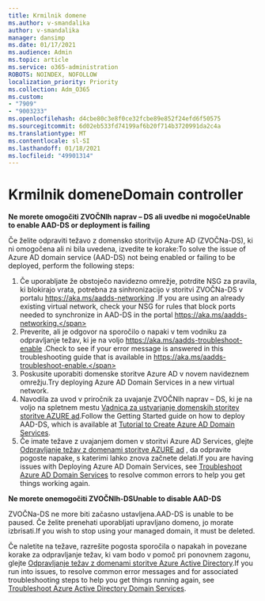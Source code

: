 ```yaml
---
title: Krmilnik domene
ms.author: v-smandalika
author: v-smandalika
manager: dansimp
ms.date: 01/17/2021
ms.audience: Admin
ms.topic: article
ms.service: o365-administration
ROBOTS: NOINDEX, NOFOLLOW
localization_priority: Priority
ms.collection: Adm_O365
ms.custom:
- "7909"
- "9003233"
ms.openlocfilehash: d4cbe80c3e8f0ce32fcbe89e852f24efd6f50575
ms.sourcegitcommit: 6d02eb533fd74199af6b20f714b3720991da2c4a
ms.translationtype: MT
ms.contentlocale: sl-SI
ms.lasthandoff: 01/18/2021
ms.locfileid: "49901314"
---
```

# <a name="domain-controller"></a><span data-ttu-id="fcaba-102">Krmilnik domene</span><span class="sxs-lookup"><span data-stu-id="fcaba-102">Domain controller</span></span>

<span data-ttu-id="fcaba-103">**Ne morete omogočiti ZVOČNIh naprav – DS ali uvedbe ni mogoče**</span><span class="sxs-lookup"><span data-stu-id="fcaba-103">**Unable to enable AAD-DS or deployment is failing**</span></span>

<span data-ttu-id="fcaba-104">Če želite odpraviti težavo z domensko storitvijo Azure AD (ZVOČNa-DS), ki ni omogočena ali ni bila uvedena, izvedite te korake:</span><span class="sxs-lookup"><span data-stu-id="fcaba-104">To solve the issue of Azure AD domain service (AAD-DS) not being enabled or failing to be deployed, perform the following steps:</span></span>

1. <span data-ttu-id="fcaba-105">Če uporabljate že obstoječo navidezno omrežje, potrdite NSG za pravila, ki blokirajo vrata, potrebna za sinhronizacijo v storitvi ZVOČNa-DS v portalu https://aka.ms/aadds-networking .</span><span class="sxs-lookup"><span data-stu-id="fcaba-105">If you are using an already existing virtual network, check your NSG for rules that block ports needed to synchronize in AAD-DS in the portal https://aka.ms/aadds-networking.</span></span>
2. <span data-ttu-id="fcaba-106">Preverite, ali je odgovor na sporočilo o napaki v tem vodniku za odpravljanje težav, ki je na voljo  https://aka.ms/aadds-troubleshoot-enable .</span><span class="sxs-lookup"><span data-stu-id="fcaba-106">Check to see if your error message is answered in this troubleshooting guide that is available in  https://aka.ms/aadds-troubleshoot-enable.</span></span>
3. <span data-ttu-id="fcaba-107">Poskusite uporabiti domenske storitve Azure AD v novem navideznem omrežju.</span><span class="sxs-lookup"><span data-stu-id="fcaba-107">Try deploying Azure AD Domain Services in a new virtual network.</span></span>
4. <span data-ttu-id="fcaba-108">Navodila za uvod v priročnik za uvajanje ZVOČNIh naprav – DS, ki je na voljo na spletnem mestu [Vadnica za ustvarjanje domenskih storitev storitve AZURE ad](https://docs.microsoft.com/azure/active-directory-domain-services/tutorial-create-instance).</span><span class="sxs-lookup"><span data-stu-id="fcaba-108">Follow the Getting Started guide on how to deploy AAD-DS, which is available at [Tutorial to Create Azure AD Domain Services](https://docs.microsoft.com/azure/active-directory-domain-services/tutorial-create-instance).</span></span>
5. <span data-ttu-id="fcaba-109">Če imate težave z uvajanjem domen v storitvi Azure AD Services, glejte [Odpravljanje težav z domenami storitve AZURE ad](https://docs.microsoft.com/azure/active-directory-domain-services/troubleshoot) , da odpravite pogoste napake, s katerimi lahko znova začnete delati.</span><span class="sxs-lookup"><span data-stu-id="fcaba-109">If you are having issues with Deploying Azure AD Domain Services, see [Troubleshoot Azure AD Domain Services](https://docs.microsoft.com/azure/active-directory-domain-services/troubleshoot) to resolve common errors to help you get things working again.</span></span> 

<span data-ttu-id="fcaba-110">**Ne morete onemogočiti ZVOČNIh-DS**</span><span class="sxs-lookup"><span data-stu-id="fcaba-110">**Unable to disable AAD-DS**</span></span>

<span data-ttu-id="fcaba-111">ZVOČNa-DS ne more biti začasno ustavljena.</span><span class="sxs-lookup"><span data-stu-id="fcaba-111">AAD-DS is unable to be paused.</span></span> <span data-ttu-id="fcaba-112">Če želite prenehati uporabljati upravljano domeno, jo morate izbrisati.</span><span class="sxs-lookup"><span data-stu-id="fcaba-112">If you wish to stop using your managed domain, it must be deleted.</span></span>

<span data-ttu-id="fcaba-113">Če naletite na težave, razrešite pogosta sporočila o napakah in povezane korake za odpravljanje težav, ki vam bodo v pomoč pri ponovnem zagonu, glejte [Odpravljanje težav z domenami storitve Azure Active Directory](https://docs.microsoft.com/azure/active-directory-domain-services/troubleshoot).</span><span class="sxs-lookup"><span data-stu-id="fcaba-113">If you run into issues, to resolve common error messages and for associated troubleshooting steps to help you get things running again, see [Troubleshoot Azure Active Directory Domain Services](https://docs.microsoft.com/azure/active-directory-domain-services/troubleshoot).</span></span>
